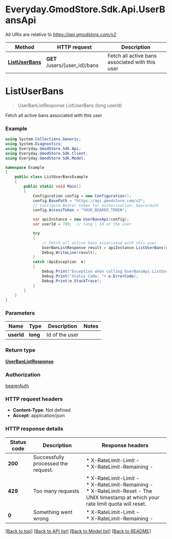 # Everyday.GmodStore.Sdk.Api.UserBansApi

All URIs are relative to *https://api.gmodstore.com/v2*

Method | HTTP request | Description
------------- | ------------- | -------------
[**ListUserBans**](UserBansApi.md#listuserbans) | **GET** /users/{user_id}/bans | Fetch all active bans associated with this user


<a name="listuserbans"></a>
# **ListUserBans**
> UserBanListResponse ListUserBans (long userId)

Fetch all active bans associated with this user

### Example
```csharp
using System.Collections.Generic;
using System.Diagnostics;
using Everyday.GmodStore.Sdk.Api;
using Everyday.GmodStore.Sdk.Client;
using Everyday.GmodStore.Sdk.Model;

namespace Example
{
    public class ListUserBansExample
    {
        public static void Main()
        {
            Configuration config = new Configuration();
            config.BasePath = "https://api.gmodstore.com/v2";
            // Configure Bearer token for authorization: bearerAuth
            config.AccessToken = "YOUR_BEARER_TOKEN";

            var apiInstance = new UserBansApi(config);
            var userId = 789;  // long | Id of the user

            try
            {
                // Fetch all active bans associated with this user
                UserBanListResponse result = apiInstance.ListUserBans(userId);
                Debug.WriteLine(result);
            }
            catch (ApiException  e)
            {
                Debug.Print("Exception when calling UserBansApi.ListUserBans: " + e.Message );
                Debug.Print("Status Code: "+ e.ErrorCode);
                Debug.Print(e.StackTrace);
            }
        }
    }
}
```

### Parameters

Name | Type | Description  | Notes
------------- | ------------- | ------------- | -------------
 **userId** | **long**| Id of the user | 

### Return type

[**UserBanListResponse**](UserBanListResponse.md)

### Authorization

[bearerAuth](../README.md#bearerAuth)

### HTTP request headers

 - **Content-Type**: Not defined
 - **Accept**: application/json

### HTTP response details
| Status code | Description | Response headers |
|-------------|-------------|------------------|
| **200** | Successfully processed the request. |  * X-RateLimit-Limit -  <br>  * X-RateLimit-Remaining -  <br>  |
| **429** | Too many requests |  * X-RateLimit-Limit -  <br>  * X-RateLimit-Remaining -  <br>  * X-RateLimit-Reset - The UNIX timestamp at which your rate limit quota will reset. <br>  |
| **0** | Something went wrong |  * X-RateLimit-Limit -  <br>  * X-RateLimit-Remaining -  <br>  |

[[Back to top]](#) [[Back to API list]](../README.md#documentation-for-api-endpoints) [[Back to Model list]](../README.md#documentation-for-models) [[Back to README]](../README.md)

